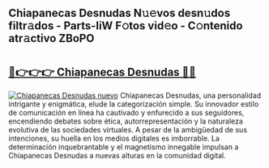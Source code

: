 ## Chiapanecas Desnudas N𝚞𝚎vos desn𝚞dos filtr𝚊dos - Parts-IiW F𝚘tos vid𝚎o - C𝚘ntenido atr𝚊ctivo ZBoPO

# <h2><a href="http://mb8701o.tromn.icu/?c=Chiapanecas+Desnudas">🔗👉👉👉 Chiapanecas Desnudas 🔗🔗</a></h2>

[![Chiapanecas Desnudas nuevo](https://i.imgur.com/pEAQMta.gif)](http://mb8701o.tromn.icu/?c=Chiapanecas+Desnudas)
Chiapanecas Desnudas, una personalidad intrigante y enigmática, elude la categorización simple. Su innovador estilo de comunicación en línea ha cautivado y enfurecido a sus seguidores, encendiendo debates sobre ética, autorrepresentación y la naturaleza evolutiva de las sociedades virtuales. A pesar de la ambigüedad de sus intenciones, su huella en los medios digitales es imborrable. La determinación inquebrantable y el magnetismo innegable impulsan a Chiapanecas Desnudas a nuevas alturas en la comunidad digital.
